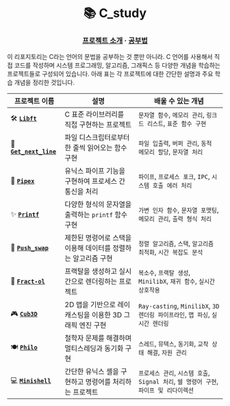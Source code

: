 <h1 align="center">
    📚 C_study
</h1>

<h3 align="center">
	<a href="#-about-the-project">프로젝트 소개</a>
	<span> · </span>
	<a href="#%EF%B8%8F-usage">공부법</a>
</h3>

이 리포지토리는 C라는 언어의 문법을 공부하는 것 뿐만 아니라. C 언어를 사용해서 직접 코드를 작성하며 시스템 프로그래밍, 알고리즘, 그래픽스 등 다양한 개념을 학습하는 프로젝트들로 구성되어 있습니다. 아래 표는 각 프로젝트에 대한 간단한 설명과 주요 학습 개념을 정리한 것입니다.

| 프로젝트 이름 | 설명 | 배울 수 있는 개념 |
| --- | --- | --- |
| 🛠️ **[`Libft`](libft/)** | C 표준 라이브러리를 직접 구현하는 프로젝트 | `문자열 함수`, `메모리 관리`, `링크드 리스트`, `표준 함수 구현` |
| 📜 **[`Get_next_line`](get_next_line/)** | 파일 디스크립터로부터 한 줄씩 읽어오는 함수 구현 | `파일 입출력`, `버퍼 관리`, `동적 메모리 할당`, `문자열 처리` |
| 🔗 **[`Pipex`](pipex/)** | 유닉스 파이프 기능을 구현하여 프로세스 간 통신을 처리 | `파이프`, `프로세스 포크`, `IPC`, `시스템 호출 에러 처리` |
| ✨ **[`Printf`](printf/)** | 다양한 형식의 문자열을 출력하는 `printf` 함수 구현 | `가변 인자 함수`, `문자열 포맷팅`, `메모리 관리`, `출력 형식 처리` |
| 🧮 **[`Push_swap`](push_swap/)** | 제한된 명령어로 스택을 이용해 데이터를 정렬하는 알고리즘 구현 | `정렬 알고리즘`, `스택`, `알고리즘 최적화`, `시간 복잡도 분석` |
| 🌿 **[`Fract-ol`](fract_ol)** | 프랙탈을 생성하고 실시간으로 렌더링하는 프로젝트 | `복소수`, `프랙탈 생성`, `MinilibX`, `재귀 함수`, `실시간 상호작용` |
| 🎮 **[`Cub3D`](cub3d/)** | 2D 맵을 기반으로 레이캐스팅을 이용한 3D 그래픽 엔진 구현 | `Ray-casting`, `MinilibX`, `3D 렌더링 파이프라인`, `맵 파싱`, `실시간 렌더링` |
| 🍽️ **[`Philo`](philo/)** | 철학자 문제를 해결하며 멀티스레딩과 동기화 구현 | `스레드`, `뮤텍스`, `동기화`, `교착 상태 해결`, `자원 관리` |
| 💻 **[`Minishell`](minishell/)** | 간단한 유닉스 셸을 구현하고 명령어를 처리하는 프로젝트 | `프로세스 관리`, `시스템 호출`, `Signal 처리`, `쉘 명령어 구현`, `파이프 및 리다이렉션` |
